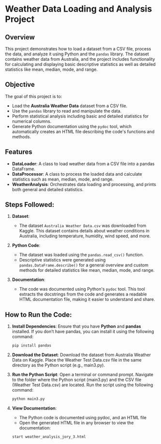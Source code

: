 # Weather Data Loading and Analysis Project

## Overview
This project demonstrates how to load a dataset from a CSV file, process the data, and analyze it using Python and 
the `pandas` library. The dataset contains weather data from Australia, and the project includes functionality 
for calculating and displaying basic descriptive statistics 
as well as detailed statistics like mean, median, mode, and range.

## Objective
The goal of this project is to:
- Load the **Australia Weather Data** dataset from a CSV file.
- Use the `pandas` library to read and manipulate the data.
- Perform statistical analysis including basic and detailed statistics for numerical columns.
- Generate Python documentation using the `pydoc` tool, which automatically creates an HTML file describing the code's 
functions and methods.

## Features
- **DataLoader**: A class to load weather data from a CSV file into a pandas DataFrame.
- **DataProcessor**: A class to process the loaded data and calculate statistics such as mean, median, mode, and range.
- **WeatherAnalysis**: Orchestrates data loading and processing, and prints both general and detailed statistics.

## Steps Followed:
1. **Dataset**: 
   - The dataset `Australia Weather Data.csv` was downloaded from Kaggle. This dataset contains details about weather 
   conditions in Australia, including temperature, humidity, wind speed, and more.
   
2. **Python Code**: 
   - The dataset was loaded using the `pandas.read_csv()` function.
   - Descriptive statistics were generated using `pandas.DataFrame.describe()` for a general overview and custom 
   methods for detailed statistics like mean, median, mode, and range.

3. **Documentation**: 
   - The code was documented using Python's `pydoc` tool. This tool extracts the docstrings from the code and generates 
   a readable HTML documentation file, making it easier to understand and share.

## How to Run the Code:
1. **Install Dependencies**:
   Ensure that you have **Python** and **pandas** installed. If you don’t have pandas, you can install it using 
the following command:
   
   ```bash
   pip install pandas
   
2. **Download the Dataset**:
   Download the dataset from Australia Weather Data on Kaggle. Place the Weather Test Data.csv file in the same 
directory as the Python script (e.g., main3.py).

3. **Run the Python Script**:
   Open a terminal or command prompt.
Navigate to the folder where the Python script (main3.py) and the CSV file (Weather Test Data.csv) are located.
Run the script using the following command:

    ```bash
    python main3.py

4. **View Documentation**:
   - The Python code is documented using pydoc, and an HTML file
   - Open the generated HTML file in any browser to view the documentation:
   ```bash
   start weather_analysis_jory_3.html